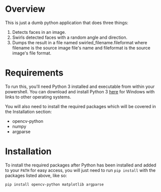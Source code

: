 # Overview
This is just a dumb python application that does three things:
1. Detects faces in an image.
2. Swirls detected faces with a random angle and direction.
3. Dumps the result in a file named swirled_filename.fileformat where filename is the source image file's name and fileformat is the source image's file format.

# Requirements
To run this, you'll need Python 3 installed and executable from within your powershell. You can download and install Python 3 [here](https://www.python.org/downloads/) for Windows with links to other operating systems.

You will also need to install the required packages which will be covered in the Installation section:
- opencv-python
- numpy
- argparse

# Installation
To install the required packages after Python has been installed and added to your `PATH` for easy access, you will just need to run `pip install` with the packages listed above, like so:
```
pip install opencv-python matplotlib argparse
```